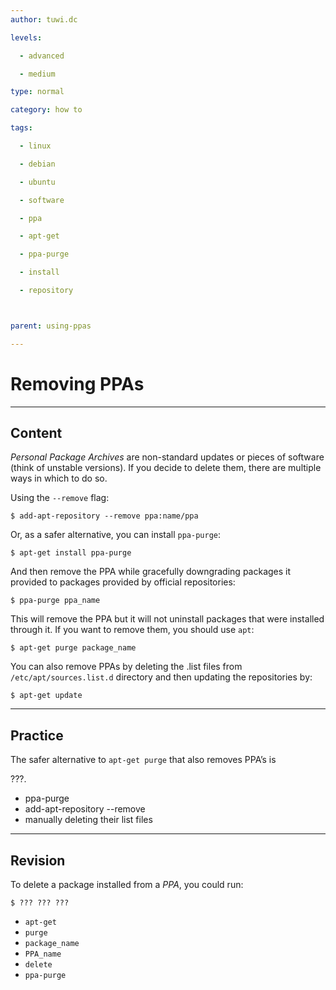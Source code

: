 ```yaml
---
author: tuwi.dc

levels:

  - advanced

  - medium

type: normal

category: how to

tags:

  - linux

  - debian

  - ubuntu

  - software

  - ppa

  - apt-get

  - ppa-purge

  - install

  - repository



parent: using-ppas

---
```


# Removing PPAs

---
## Content

*Personal Package Archives* are non-standard updates or pieces of software (think of unstable versions). If you decide to delete them, there are multiple ways in which to do so.

Using the `--remove` flag:
```
$ add-apt-repository --remove ppa:name/ppa
```

Or, as a safer alternative, you can install `ppa-purge`:
```
$ apt-get install ppa-purge
```

And then remove the PPA while gracefully downgrading packages it provided to packages provided by official repositories:

```
$ ppa-purge ppa_name
```

This will remove the PPA but it will not uninstall packages that were installed through it. If you want to remove them, you should use 
`apt`:
```
$ apt-get purge package_name
```

You can also remove PPAs by deleting the .list files from `/etc/apt/sources.list.d` directory and then updating the repositories 
by: 
```
$ apt-get update
```

---
## Practice

The safer alternative to `apt-get purge` that also removes PPA’s is 

???.

* ppa-purge
* add-apt-repository --remove
* manually deleting their list files

---
## Revision

To delete a package installed from a *PPA*, you could run:
```
$ ??? ??? ???
```

* `apt-get`
* `purge`
* `package_name`
* `PPA_name`
* `delete`
* `ppa-purge`

